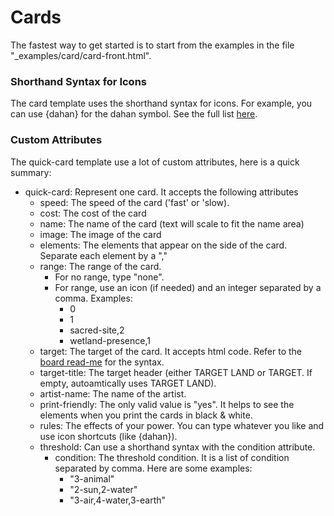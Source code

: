 # Cards

The fastest way to get started is to start from the examples in the file "_examples/card/card-front.html".

### Shorthand Syntax for Icons

The card template uses the shorthand syntax for icons. For example, you can use {dahan} for the dahan symbol. See the full list [here](board_front.md#general-icons).

### Custom Attributes

The quick-card template use a lot of custom attributes, here is a quick summary:

- quick-card: Represent one card. It accepts the following attributes
  - speed: The speed of the card ('fast' or 'slow).
  - cost: The cost of the card
  - name: The name of the card (text will scale to fit the name area)
  - image: The image of the card
  - elements: The elements that appear on the side of the card. Separate each element by a ","
  - range: The range of the card.
    - For no range, type "none".
    - For range, use an icon (if needed) and an integer separated by a comma. Examples:
      - 0
      - 1
      - sacred-site,2
      - wetland-presence,1
  - target: The target of the card. It accepts html code. Refer to the [board read-me](board_front.md#general-icons) for the syntax.
  - target-title: The target header (either TARGET LAND or TARGET. If empty, autoamtically uses TARGET LAND).
  - artist-name: The name of the artist.
  - print-friendly: The only valid value is "yes". It helps to see the elements when you print the cards in black & white.
  - rules: The effects of your power. You can type whatever you like and use icon shortcuts (like {dahan}).
  - threshold: Can use a shorthand syntax with the condition attribute.
    - condition: The threshold condition. It is a list of condition separated by comma. Here are some examples:
      - "3-animal"
      - "2-sun,2-water"
      - "3-air,4-water,3-earth"


